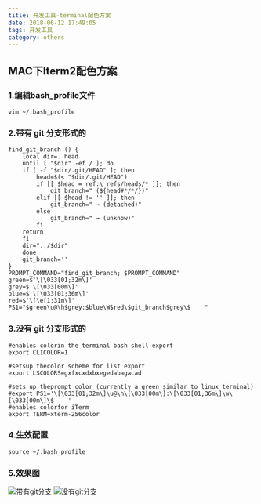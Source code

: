 ```yaml
---
title: 开发工具-terminal配色方案
date: 2018-06-12 17:49:05
tags: 开发工具
category: others
---
```

## MAC下Iterm2配色方案
### 1.编辑bash_profile文件
`vim ~/.bash_profile`
### 2.带有 git 分支形式的
```
find_git_branch () {
    local dir=. head
    until [ "$dir" -ef / ]; do
    if [ -f "$dir/.git/HEAD" ]; then
        head=$(< "$dir/.git/HEAD")
        if [[ $head = ref:\ refs/heads/* ]]; then
            git_branch=" (${head#*/*/})"
        elif [[ $head != '' ]]; then
            git_branch=" → (detached)"
        else
            git_branch=" → (unknow)"
        fi
    return
    fi
    dir="../$dir"
    done
    git_branch=''
}
PROMPT_COMMAND="find_git_branch; $PROMPT_COMMAND"
green=$'\[\033[01;32m\]'
grey=$'\[\033[00m\]'
blue=$'\[\033[01;36m\]'
red=$'\[\e[1;31m\]'
PS1="$green\u@\h$grey:$blue\W$red\$git_branch$grey\$    "
```
### 3.没有 git 分支形式的

```
#enables colorin the terminal bash shell export
export CLICOLOR=1

#setsup thecolor scheme for list export
export LSCOLORS=gxfxcxdxbxegedabagacad

#sets up theprompt color (currently a green similar to linux terminal)
#export PS1='\[\033[01;32m\]\u@\h\[\033[00m\]:\[\033[01;36m\]\w\[\033[00m\]\$    '
#enables colorfor iTerm
export TERM=xterm-256color
```
### 4.生效配置
`source ~/.bash_profile`
### 5.效果图
![带有git分支](/images/20180612-1.jpg)
![没有git分支](/images/20180612-2.jpg)